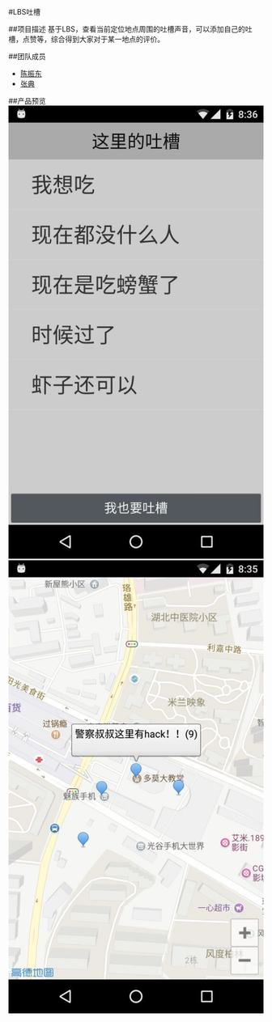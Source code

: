 #LBS吐槽

##项目描述
基于LBS，查看当前定位地点周围的吐槽声音，可以添加自己的吐槽，点赞等，综合得到大家对于某一地点的评价。

##团队成员
* [陈振东](https://github.com/NeoDG)
* [张典](https://github.com/bd17kaka)

##产品预览
![image](https://raw.githubusercontent.com/bd17kaka/lbstucao/master/pics/lbs_tucao.jpg)
![image](https://raw.githubusercontent.com/bd17kaka/lbstucao/master/pics/lbs_tucao_2.jpg)
